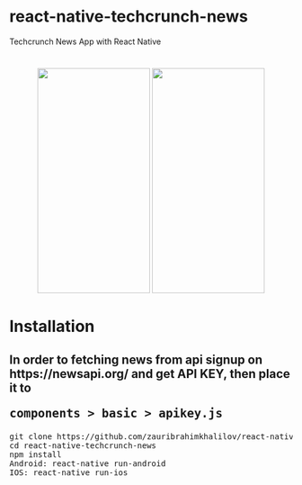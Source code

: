 # react-native-techcrunch-news
Techcrunch News App with React Native

#
<div align="center">
  <img src="https://raw.githubusercontent.com/zauribrahimkhalilov/react-native-techcrunch-news/master/screenshot/home.jpg" width="200" height="400"></li>
  <img src="https://raw.githubusercontent.com/zauribrahimkhalilov/react-native-techcrunch-news/master/screenshot/info.jpg" width="200" height="400">
</div>

# Installation

<h2>In order to fetching news from api signup on https://newsapi.org/ and get API KEY, then place it to <pre>components > basic > apikey.js</pre></h2>

<pre>
git clone https://github.com/zauribrahimkhalilov/react-native-techcrunch-news.git
cd react-native-techcrunch-news
npm install
Android: react-native run-android
IOS: react-native run-ios
</pre>